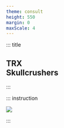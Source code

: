 ```yaml
---
theme: consult
height: 550
margin: 0
maxScale: 4
---
```

<!-- slide template="[[gym-ex]]" -->

::: title
## TRX <br>Skullcrushers
:::

::: instruction

![](https://thumbs.gfycat.com/PointedColorlessHalicore-size_restricted.gif)

:::
